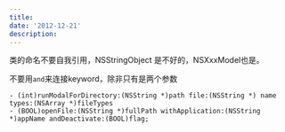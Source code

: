 ```yaml
---
title: 
date: '2012-12-21'
description:
---
```


类的命名不要自我引用，NSStringObject 是不好的，NSXxxModel也是。

不要用`and`来连接keyword，除非只有是两个参数

    - (int)runModalForDirectory:(NSString *)path file:(NSString *) name types:(NSArray *)fileTypes
    - (BOOL)openFile:(NSString *)fullPath withApplication:(NSString *)appName andDeactivate:(BOOL)flag;

